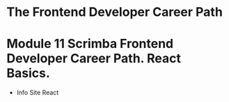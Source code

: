 # The Frontend Developer Career Path

# Module 11 Scrimba Frontend Developer Career Path. React Basics.

- Info Site React
